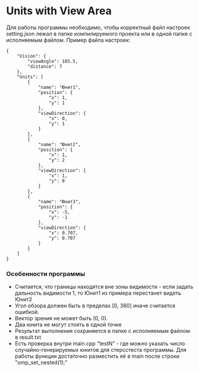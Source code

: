 # Units with View Area
Для работы программы необходимо, чтобы корректный файл настроек setting.json лежал в папке компилируемого проекта или в одной папке с исполняемым файлом. 
Пример файла настроек:
```
{
	"Vision": {
		"viewAngle": 185.5,
		"distance": 7
	},
	"Units": [
		{
			"name": "Юнит1",
			"position": {
				"x": 1,
				"y": 1
			},
			"viewDirection": {
				"x": 0,
				"y": 1
			}
		},
		{
			"name": "Юнит2",
			"position": {
				"x": 1,
				"y": 2
			},
			"viewDirection": {
				"x": 1,
				"y": 0
			}
		},
		{
			"name": "Юнит3",
			"position": {
				"x": -5,
				"y": -1
			},
			"viewDirection": {
				"x": 0.707,
				"y": 0.707
			}
		}
	]
}
```
<h3>Особенности программы</h3>

- Считается, что границы находятся вне зоны видимости - если задать дальность видимости 1, то Юнит1 из примера перестанет видеть Юнит2
- Угол обзора должен быть в пределах [0, 360] иначе считается ошибкой.
- Вектор зрения не может быть (0, 0).
- Два юнита не могут стоять в одной точке
- Результат выполнения сохраняется в папке с исполняемым файлом в result.txt
- Есть проверка внутри main.cpp "testN" - где можно указать число случайно-генерируемых юнитов для стерсстеста программы. Для работы функции достаточно разместить её в main после строки "omp_set_nested(1);"
